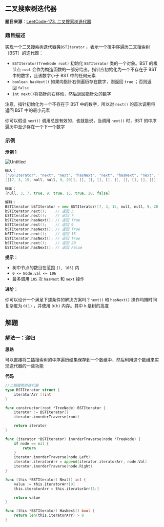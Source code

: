 ## 二叉搜索树迭代器

**题目来源**：[LeetCode-173. 二叉搜索树迭代器](https://leetcode-cn.com/problems/binary-search-tree-iterator/)

### 题目描述

实现一个二叉搜索树迭代器类`BSTIterator` ，表示一个按中序遍历二叉搜索树（BST）的迭代器：

- `BSTIterator(TreeNode root)` 初始化 `BSTIterator` 类的一个对象。BST 的根节点 `root` 会作为构造函数的一部分给出。指针应初始化为一个不存在于 BST 中的数字，且该数字小于 BST 中的任何元素
- `boolean hasNext()` 如果向指针右侧遍历存在数字，则返回 `true` ；否则返回 `false`
- `int next()`将指针向右移动，然后返回指针处的数字

注意，指针初始化为一个不存在于 BST 中的数字，所以对 `next()` 的首次调用将返回 BST 中的最小元素

你可以假设 `next()` 调用总是有效的，也就是说，当调用 `next()` 时，BST 的中序遍历中至少存在一个下一个数字

### 示例

**示例 1**

![Untitled](https://s3-us-west-2.amazonaws.com/secure.notion-static.com/42e121de-f8fa-4e19-a5b8-cab4862c0483/Untitled.png)

```go
输入：
["BSTIterator", "next", "next", "hasNext", "next", "hasNext", "next", "hasNext", "next", "hasNext"]
[[[7, 3, 15, null, null, 9, 20]], [], [], [], [], [], [], [], [], []]

输出：
[null, 3, 7, true, 9, true, 15, true, 20, false]

解释：
BSTIterator bSTIterator = new BSTIterator([7, 3, 15, null, null, 9, 20]);
bSTIterator.next();    // 返回 3
bSTIterator.next();    // 返回 7
bSTIterator.hasNext(); // 返回 True
bSTIterator.next();    // 返回 9
bSTIterator.hasNext(); // 返回 True
bSTIterator.next();    // 返回 15
bSTIterator.hasNext(); // 返回 True
bSTIterator.next();    // 返回 20
bSTIterator.hasNext(); // 返回 False
```

**提示：**

- 树中节点的数目在范围 `[1, 105]` 内
- `0 <= Node.val <= 106`
- 最多调用 `105` 次 `hasNext` 和 `next` 操作

**进阶：**

你可以设计一个满足下述条件的解决方案吗？`next()` 和 `hasNext()` 操作均摊时间复杂度为 `O(1)` ，并使用 `O(h)` 内存。其中 `h` 是树的高度

## 解题

### 解法一：递归

**思路**

可以直接将二插搜索树的中序遍历结果保存到一个数组中，然后利用这个数组来实现迭代器的一些功能

**代码**

```go
//二插搜索树迭代器
type BSTIterator struct {
	iteratorArr []int
}

func constructor(root *TreeNode) BSTIterator {
	iterator := BSTIterator{}
	iterator.inorderTraverse(root)

	return iterator
}

func (iterator *BSTIterator) inorderTraverse(node *TreeNode) {
	if node == nil {
		return
	}
	iterator.inorderTraverse(node.Left)
	iterator.iteratorArr = append(iterator.iteratorArr, node.Val)
	iterator.inorderTraverse(node.Right)
}

func (this *BSTIterator) Next() int {
	value := this.iteratorArr[0]
	this.iteratorArr = this.iteratorArr[1:]

	return value
}

func (this *BSTIterator) HasNext() bool {
	return len(this.iteratorArr) > 0
}
```
